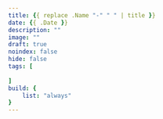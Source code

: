 ```yaml
---
title: {{ replace .Name "-" " " | title }}
date: {{ .Date }}
description: ""
image: ""
draft: true
noindex: false
hide: false
tags: [
    
]
build: {
    list: "always"
}
---
```


<!--more-->
